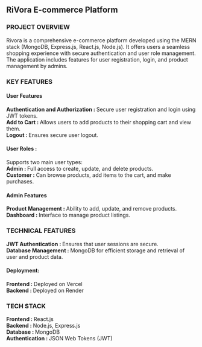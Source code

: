<h2>RiVora E-commerce Platform</h2>

<h3>PROJECT OVERVIEW</h3>
Rivora is a comprehensive e-commerce platform developed using the MERN stack (MongoDB, Express.js, React.js, Node.js). It offers users a seamless shopping experience with secure authentication and user role management. The application includes features for user registration, login, and product management by admins.

<h3>KEY FEATURES</h3>

<h4>User Features</h4>
<b>Authentication and Authorization : </b> Secure user registration and login using JWT tokens.<br/>
<b>Add to Cart : </b>Allows users to add products to their shopping cart and view them.<br/>
<b>Logout : </b>Ensures secure user logout.<br/>
<h4>User Roles : </h4> Supports two main user types:<br/>
<b>Admin : </b>Full access to create, update, and delete products.<br/>
<b>Customer : </b>Can browse products, add items to the cart, and make purchases.<br/>


<h4>Admin Features</h4>
<b>Product Management : </b>Ability to add, update, and remove products.<br/>
<b>Dashboard : </b>Interface to manage product listings.


<h3>TECHNICAL FEATURES</h3>
<b>JWT Authentication : </b>Ensures that user sessions are secure.<br/>
<b>Database Management : </b>MongoDB for efficient storage and retrieval of user and product data.
<h4>Deployment:</h4>
<b>Frontend : </b>Deployed on Vercel<br/>
<b>Backend : </b>Deployed on Render

<h3>TECH STACK</h3>
<b>Frontend : </b>React.js<br/>
<b>Backend : </b>Node.js, Express.js<br/>
<b>Database : </b>MongoDB<br/>
<b>Authentication : </b>JSON Web Tokens (JWT)
